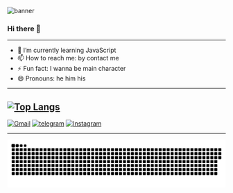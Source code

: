 ![banner](https://iili.io/bVEujt.png)
### Hi there 👋


<!-- **moe-ka/moe-ka** is a ✨ _special_ ✨ repository because its `README.md` (this file) appears on your GitHub profile. -->


<!-- - 🔭 I’m currently working on ... -->
<!-- - 👯 I’m looking to collaborate on ... -->
<!-- - 💬 Ask me about ... -->
<!-- - 🤔 I’m looking for help with ... -->

---
- 🌱 I’m currently learning JavaScript
- 📫 How to reach me: by contact me
- ⚡ Fun fact: I wanna be main character
- 😄 Pronouns: he him his
---

[![Top Langs](https://github-readme-stats.vercel.app/api/top-langs/?username=moe-ka&layout=compact&langs_count=10&theme=transparent)]()
---

[![Gmail](https://img.shields.io/badge/Gmail-D14836?style=for-the-badge&logo=gmail&logoColor=white)]() [![telegram](https://img.shields.io/badge/Telegram-2CA5E0?style=for-the-badge&logo=telegram&logoColor=white)]()
[![Instagram](https://img.shields.io/badge/Instagram-E4405F?style=for-the-badge&logo=instagram&logoColor=white)]()

---
![snake gif](https://github.com/moe-ka/moe-ka/blob/output/github-contribution-grid-snake.svg)
